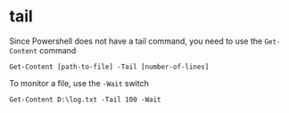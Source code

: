 # tail

Since Powershell does not have a tail command, you need to use the `Get-Content` command

```
Get-Content [path-to-file] -Tail [number-of-lines]
```

To monitor a file, use the `-Wait` switch

```
Get-Content D:\log.txt -Tail 100 -Wait
```

